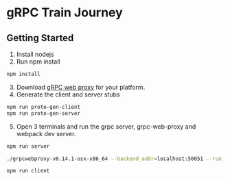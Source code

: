 # gRPC Train Journey

## Getting Started

1. Install nodejs
2. Run npm install

```bash
npm install
```

3. Download [gRPC web proxy](https://github.com/improbable-eng/grpc-web) for your platform.
4. Generate the client and server stubs

```bash
npm run proto-gen-client
npm run proto-gen-server
```

5. Open 3 terminals and run the grpc server, grpc-web-proxy and webpack dev server.

```bash
npm run server

./grpcwebproxy-v0.14.1-osx-x86_64 --backend_addr=localhost:50051 --run_tls_server=false --allow_all_origins

npm run client
```